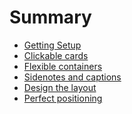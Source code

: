 # Summary

* [Getting Setup](README.md)
* [Clickable cards](thumbnails.md)
* [Flexible containers](flex-examples.md)
* [Sidenotes and captions](sidenotes-and-captions.md)
* [Design the layout](layout-css-grid.md)
* [Perfect positioning](perfect-positioning.md)
<!-- * [Total layout control](total-layout-control.md)
* [Getting responsive](getting-responsive.md) -->

